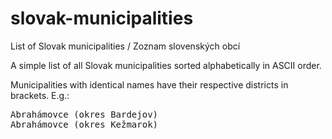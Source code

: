 # slovak-municipalities
List of Slovak municipalities / Zoznam slovenských obcí

A simple list of all Slovak municipalities sorted alphabetically in ASCII order. 

Municipalities with identical names have their respective districts in brackets. E.g.:
<pre>Abrahámovce (okres Bardejov)
Abrahámovce (okres Kežmarok)</pre>
